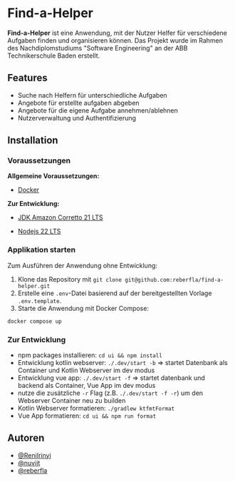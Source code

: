 # Find-a-Helper

**Find-a-Helper** ist eine Anwendung, mit der Nutzer Helfer für verschiedene Aufgaben finden und organisieren können.
Das Projekt wurde im Rahmen des Nachdiplomstudiums "Software Engineering" an der ABB Technikerschule Baden erstellt.

## Features

- Suche nach Helfern für unterschiedliche Aufgaben
- Angebote für erstellte aufgaben abgeben
- Angebote für die eigene Aufgabe annehmen/ablehnen
- Nutzerverwaltung und Authentifizierung

## Installation

### Voraussetzungen

<strong>Allgemeine Voraussetzungen:</strong>
* [Docker](https://www.docker.com/)

<strong>Zur Entwicklung:</strong>
* [JDK Amazon Corretto 21 LTS](https://docs.aws.amazon.com/corretto/latest/corretto-21-ug/downloads-list.html)
- [Nodejs 22 LTS](https://nodejs.org/en)


### Applikation starten

Zum Ausführen der Anwendung ohne Entwicklung:
1. Klone das Repository mit `git clone git@github.com:reberfla/find-a-helper.git`
2. Erstelle eine `.env`-Datei basierend auf der bereitgestellten Vorlage `.env.template`.
3. Starte die Anwendung mit Docker Compose:
```bash
docker compose up
```

### Zur Entwicklung
- npm packages installieren: `cd ui && npm install`
- Entwicklung kotlin webserver: `./.dev/start -b` => startet Datenbank als Container und Kotlin Webserver im dev modus
- Entwicklung vue app: `./.dev/start -f` => startet datenbank und backend als Container, Vue App im dev modus
- nutze die zusätzliche `-r` Flag (z.B. `./.dev/start -f -r`) um den Webserver Container neu zu builden
- Kotlin Webserver formatieren: `./gradlew ktfmtFormat`
- Vue App formatieren: `cd ui && npm run format`

## Autoren

- [@ReniIrinyi](https://github.com/ReniIrinyi)
- [@nuvijt](https://github.com/nuvijt)
- [@reberfla](https://github.com/reberfla)
